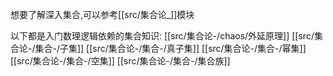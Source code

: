 
想要了解深入集合,可以参考[[src/集合论_]]模块




以下都是入门数理逻辑依赖的集合知识:
[[src/集合论-/chaos/外延原理]]
[[src/集合论-/集合-/子集]]
[[src/集合论-/集合-/真子集]]
[[src/集合论-/集合-/幂集]]
[[src/集合论-/集合-/空集]]
[[src/集合论-/集合-/集合族]]


